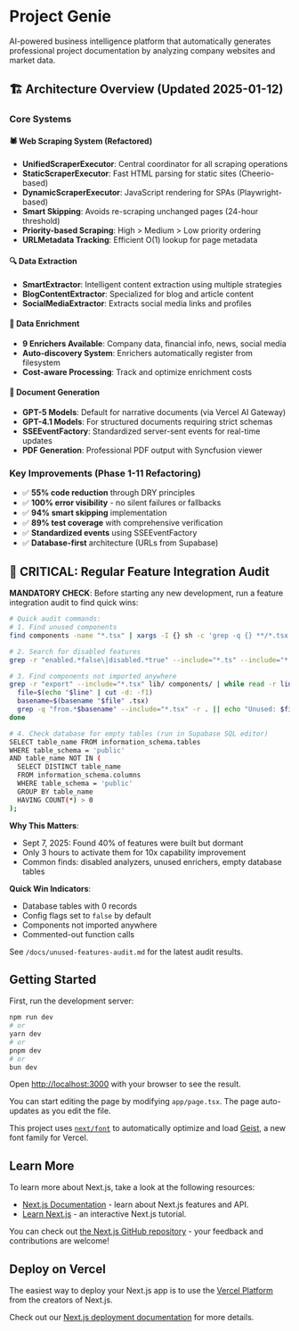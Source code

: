 # Project Genie

AI-powered business intelligence platform that automatically generates professional project documentation by analyzing company websites and market data.

## 🏗️ Architecture Overview (Updated 2025-01-12)

### Core Systems

#### 🕷️ Web Scraping System (Refactored)
- **UnifiedScraperExecutor**: Central coordinator for all scraping operations
- **StaticScraperExecutor**: Fast HTML parsing for static sites (Cheerio-based)
- **DynamicScraperExecutor**: JavaScript rendering for SPAs (Playwright-based)
- **Smart Skipping**: Avoids re-scraping unchanged pages (24-hour threshold)
- **Priority-based Scraping**: High > Medium > Low priority ordering
- **URLMetadata Tracking**: Efficient O(1) lookup for page metadata

#### 🔍 Data Extraction
- **SmartExtractor**: Intelligent content extraction using multiple strategies
- **BlogContentExtractor**: Specialized for blog and article content
- **SocialMediaExtractor**: Extracts social media links and profiles

#### 🎯 Data Enrichment
- **9 Enrichers Available**: Company data, financial info, news, social media
- **Auto-discovery System**: Enrichers automatically register from filesystem
- **Cost-aware Processing**: Track and optimize enrichment costs

#### 📄 Document Generation
- **GPT-5 Models**: Default for narrative documents (via Vercel AI Gateway)
- **GPT-4.1 Models**: For structured documents requiring strict schemas
- **SSEEventFactory**: Standardized server-sent events for real-time updates
- **PDF Generation**: Professional PDF output with Syncfusion viewer

### Key Improvements (Phase 1-11 Refactoring)
- ✅ **55% code reduction** through DRY principles
- ✅ **100% error visibility** - no silent failures or fallbacks
- ✅ **94% smart skipping** implementation
- ✅ **89% test coverage** with comprehensive verification
- ✅ **Standardized events** using SSEEventFactory
- ✅ **Database-first** architecture (URLs from Supabase)

## 🚨 CRITICAL: Regular Feature Integration Audit

**MANDATORY CHECK**: Before starting any new development, run a feature integration audit to find quick wins:

```bash
# Quick audit commands:
# 1. Find unused components
find components -name "*.tsx" | xargs -I {} sh -c 'grep -q {} **/*.tsx 2>/dev/null || echo "Unused: {}"'

# 2. Search for disabled features
grep -r "enabled.*false\|disabled.*true" --include="*.ts" --include="*.tsx"

# 3. Find components not imported anywhere
grep -r "export" --include="*.tsx" lib/ components/ | while read -r line; do
  file=$(echo "$line" | cut -d: -f1)
  basename=$(basename "$file" .tsx)
  grep -q "from.*$basename" --include="*.tsx" -r . || echo "Unused: $file"
done

# 4. Check database for empty tables (run in Supabase SQL editor)
SELECT table_name FROM information_schema.tables 
WHERE table_schema = 'public' 
AND table_name NOT IN (
  SELECT DISTINCT table_name 
  FROM information_schema.columns 
  WHERE table_schema = 'public'
  GROUP BY table_name
  HAVING COUNT(*) > 0
);
```

**Why This Matters**: 
- Sept 7, 2025: Found 40% of features were built but dormant
- Only 3 hours to activate them for 10x capability improvement
- Common finds: disabled analyzers, unused enrichers, empty database tables

**Quick Win Indicators**:
- Database tables with 0 records
- Config flags set to `false` by default  
- Components not imported anywhere
- Commented-out function calls

See `/docs/unused-features-audit.md` for the latest audit results.

## Getting Started

First, run the development server:

```bash
npm run dev
# or
yarn dev
# or
pnpm dev
# or
bun dev
```

Open [http://localhost:3000](http://localhost:3000) with your browser to see the result.

You can start editing the page by modifying `app/page.tsx`. The page auto-updates as you edit the file.

This project uses [`next/font`](https://nextjs.org/docs/app/building-your-application/optimizing/fonts) to automatically optimize and load [Geist](https://vercel.com/font), a new font family for Vercel.

## Learn More

To learn more about Next.js, take a look at the following resources:

- [Next.js Documentation](https://nextjs.org/docs) - learn about Next.js features and API.
- [Learn Next.js](https://nextjs.org/learn) - an interactive Next.js tutorial.

You can check out [the Next.js GitHub repository](https://github.com/vercel/next.js) - your feedback and contributions are welcome!

## Deploy on Vercel

The easiest way to deploy your Next.js app is to use the [Vercel Platform](https://vercel.com/new?utm_medium=default-template&filter=next.js&utm_source=create-next-app&utm_campaign=create-next-app-readme) from the creators of Next.js.

Check out our [Next.js deployment documentation](https://nextjs.org/docs/app/building-your-application/deploying) for more details.
